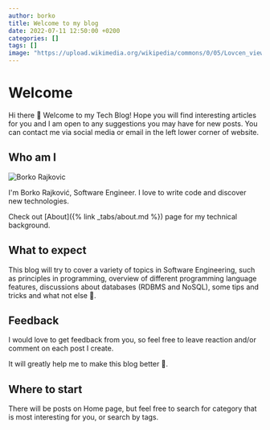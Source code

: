 ```yaml
---
author: borko
title: Welcome to my blog
date: 2022-07-11 12:50:00 +0200
categories: []
tags: []
image: "https://upload.wikimedia.org/wikipedia/commons/0/05/Lovcen_view_Montenegro_june_2021_%287%29.jpg"
---
```


# Welcome

Hi there 👋 Welcome to my Tech Blog! Hope you will find interesting articles for you and I am open to any suggestions you may have for new posts. You can contact me via social media or email in the left lower corner of website.

## Who am I

![Borko Rajkovic](https://pbs.twimg.com/profile_images/1484588464163196934/-F7h8gIt_400x400.jpg)

I'm Borko Rajković, Software Engineer. I love to write code and discover new technologies.

Check out [About]({% link _tabs/about.md %}) page for my technical background.

## What to expect

This blog will try to cover a variety of topics in Software Engineering, such as principles in programming, overview of different programming language features, discussions about databases (RDBMS and NoSQL), some tips and tricks and what not else 🙂.

## Feedback

I would love to get feedback from you, so feel free to leave reaction and/or comment on each post I create.

It will greatly help me to make this blog better 🙏.

## Where to start

There will be posts on Home page, but feel free to search for category that is most interesting for you, or search by tags.
